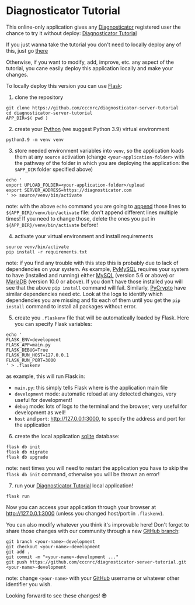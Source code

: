 # Diagnosticator Tutorial

This online-only application gives any [Diagnosticator](https://diagnosticator.com) registered user the chance to try it without deploy: [Diagnosticator Tutorial](https://diagnosticator-tutorial.com)

If you just wanna take the tutorial you don't need to locally deploy any of this, just go [there](https://diagnosticator-tutorial.com)

Otherwise, if you want to modify, add, improve, etc. any aspect of the tutorial, you cane easily deploy this application locally and make your changes.

To locally deploy this version you can use [Flask](https://flask.palletsprojects.com/en/2.0.x/):

1. clone the repository
```
git clone https://github.com/cccnrc/diagnosticator-server-tutorial
cd diagnosticator-server-tutorial
APP_DIR=$( pwd )
```

2. create your [Python](https://www.python.org/) (we suggest Python 3.9) virtual environment
```
python3.9 -m venv venv
```

3. store needed environment variables into `venv`, so the application loads them at any `source` activation (change `<your-application-folder>` with the pathway of the folder in which you are deploying the application: the `$APP_DIR` folder specified above)
```
echo '
export UPLOAD_FOLDER=<your-application-folder>/upload
export SERVER_ADDRESS=https://diagnosticator.com
' >> source/venv/bin/activate
```
note: with the above `echo` command you are going to [append](https://wikidiff.com/write/append) those lines to `${APP_DIR}/venv/bin/activate` file: don't append different lines multiple times! If you need to change those, delete the ones you put in `${APP_DIR}/venv/bin/activate` before!

4. activate your virtual environment and install requirements
```
source venv/bin/activate
pip install -r requirements.txt
```
note: if you find any trouble with this step this is probably due to lack of dependencies on your system.
As example, [PyMySQL](https://pypi.org/project/PyMySQL/) requires your system to have (installed and running) either [MySQL](https://www.mysql.com/) (version 5.6 or above) or [MariaDB](https://mariadb.org/) (version 10.0 or above).
If you don't have those installed you will see that the above `pip install` command will fail.
Similarly, [PyCrypto](https://pypi.org/project/pycrypto/) have similar dependencies need etc.
Look at the logs to identify which dependencies you are missing and fix each of them until you get the `pip install` command to install all packages without error.

5. create you `.flaskenv` file that will be automatically loaded by Flask. Here you can specify Flask variables:
```
echo '
FLASK_ENV=development
FLASK_APP=main.py
FLASK_DEBUG=True
FLASK_RUN_HOST=127.0.0.1
FLASK_RUN_PORT=3000
' > .flaskenv
```
as example, this will run Flask in:
- `main.py`: this simply tells Flask where is the application main file
- `development` mode: automatic reload at any detected changes, very useful for development!
- `debug` mode: lots of logs to the terminal and the browser, very useful for development as well!
- `host` and `port`: http://127.0.0.1:3000, to specify the address and port for the application

6. create the local application [sqlite](https://www.sqlite.org/index.html) database:
```
flask db init
flask db migrate
flask db upgrade
```
note: next times you will need to restart the application you have to skip the `flask db init` command, otherwise you will be thrown an error!

7. run your [Diagnosticator Tutorial](https://diagnosticator-tutorial.com) local application!
```
flask run
```

Now you can access your application through your browser at http://127.0.0.1:3000 (unless you changed host/port in `.flaskenv`).


You can also modify whatever you think it's improvable here! Don't forget to share those changes with our community through a new [GitHub branch](https://docs.github.com/en/pull-requests/collaborating-with-pull-requests/proposing-changes-to-your-work-with-pull-requests/about-branches):
```
git branch <your-name>-development
git checkout <your-name>-development
git add .
git commit -m "<your-name>-development ..."
git push https://github.com/cccnrc/diagnosticator-server-tutorial.git <your-name>-development
```
note: change `<your-name>` with your [GitHub](https://github.com/) username or whatever other identifier you wish.







Looking forward to see these changes! :sunglasses:
